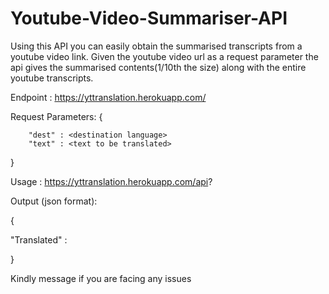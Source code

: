 # Youtube-Video-Summariser-API

Using this API you can easily obtain the summarised transcripts from a youtube video link.
Given the youtube video url as a request parameter the api gives the summarised contents(1/10th the size) along with the entire youtube transcripts.

Endpoint :  https://yttranslation.herokuapp.com/

Request Parameters: 
{

        "dest" : <destination language>
        "text" : <text to be translated>
}    

Usage : https://yttranslation.herokuapp.com/api?
  
Output (json format):


{

 "Translated" : 
 
}

Kindly message if you are facing any issues
